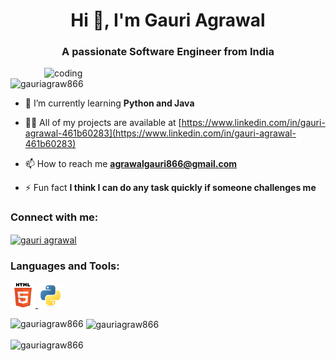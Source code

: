 <h1 align="center">Hi 👋, I'm Gauri Agrawal</h1>
<h3 align="center">A passionate Software Engineer from India</h3>
<img align="right"alt="coding"width="450"src="https://encrypted-tbn0.gstatic.com/images?q=tbn:ANd9GcTsfok2tNoJD1dAOV5kU3qjsiZHhhd6ib4O5Q&s">

<p align="left"> <img src="https://komarev.com/ghpvc/?username=gauriagraw866&label=Profile%20views&color=0e75b6&style=flat" alt="gauriagraw866" /> </p>

- 🌱 I’m currently learning **Python and Java**

- 👨‍💻 All of my projects are available at [https://www.linkedin.com/in/gauri-agrawal-461b60283](https://www.linkedin.com/in/gauri-agrawal-461b60283)

- 📫 How to reach me **agrawalgauri866@gmail.com**

- ⚡ Fun fact **I think I can do any task quickly if someone challenges me**

<h3 align="left">Connect with me:</h3>
<p align="left">
<a href="https://linkedin.com/in/gauri agrawal" target="blank"><img align="center" src="https://raw.githubusercontent.com/rahuldkjain/github-profile-readme-generator/master/src/images/icons/Social/linked-in-alt.svg" alt="gauri agrawal" height="30" width="40" /></a>
</p>

<h3 align="left">Languages and Tools:</h3>
<p align="left"> <a href="https://www.w3.org/html/" target="_blank" rel="noreferrer"> <img src="https://raw.githubusercontent.com/devicons/devicon/master/icons/html5/html5-original-wordmark.svg" alt="html5" width="40" height="40"/> </a> <a href="https://www.python.org" target="_blank" rel="noreferrer"> <img src="https://raw.githubusercontent.com/devicons/devicon/master/icons/python/python-original.svg" alt="python" width="40" height="40"/> </a> </p>

<p><img align="left" src="https://github-readme-stats.vercel.app/api/top-langs?username=gauriagraw866&show_icons=true&locale=en&layout=compact" alt="gauriagraw866" /></p>

<p>&nbsp;<img align="center" src="https://github-readme-stats.vercel.app/api?username=gauriagraw866&show_icons=true&locale=en" alt="gauriagraw866" /></p>

<p><img align="center" src="https://github-readme-streak-stats.herokuapp.com/?user=gauriagraw866&" alt="gauriagraw866" /></p>
